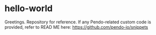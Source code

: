 # hello-world

Greetings. Repository for reference. If any Pendo-related custom code is provided, refer to READ ME here: https://github.com/pendo-io/snippets
